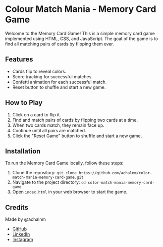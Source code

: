 <!DOCTYPE html>
<html lang="en">
<head>
    <meta charset="UTF-8">
    <meta name="viewport" content="width=device-width, initial-scale=1.0">
</head>
<body>
    <h1>Colour Match Mania - Memory Card Game</h1>    
    <p>Welcome to the Memory Card Game! This is a simple memory card game implemented using HTML, CSS, and JavaScript. The goal of the game is to find all matching pairs of cards by flipping them over.</p>
    <h2>Features</h2>
    <ul>
        <li>Cards flip to reveal colors.</li>
        <li>Score tracking for successful matches.</li>
        <li>Confetti animation for each successful match.</li>
        <li>Reset button to shuffle and start a new game.</li>
    </ul>
    <h2>How to Play</h2>
    <ol>
        <li>Click on a card to flip it.</li>
        <li>Find and match pairs of cards by flipping two cards at a time.</li>
        <li>When two cards match, they remain face up.</li>
        <li>Continue until all pairs are matched.</li>
        <li>Click the "Reset Game" button to shuffle and start a new game.</li>
    </ol>
    <h2>Installation</h2>
    <p>To run the Memory Card Game locally, follow these steps:</p>
    <ol>
        <li>Clone the repository: <code>git clone https://github.com/achalnm/color-match-mania-memory-card-game.git</code></li>
        <li>Navigate to the project directory: <code>cd color-match-mania-memory-card-game</code></li>
        <li>Open <code>index.html</code> in your web browser to start the game.</li>
    </ol>
    <h2>Credits</h2>
    <p>Made by @achalnm</p>
    <ul>
        <li><a href="https://github.com/achalnm" target="_blank">GitHub</a></li>
        <li><a href="https://www.linkedin.com/in/achal-n-35153821b/" target="_blank">LinkedIn</a></li>
        <li><a href="https://www.instagram.com/achal_n26/" target="_blank">Instagram</a></li>
    </ul>
</body>
</html>
